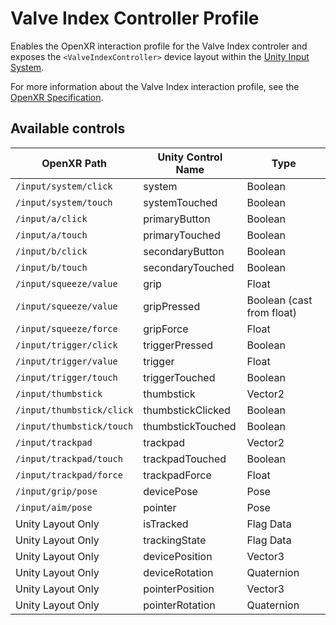 # Valve Index Controller Profile

Enables the OpenXR interaction profile for the Valve Index controler and exposes the `<ValveIndexController>` device layout within the [Unity Input System](https://docs.unity3d.com/Packages/com.unity.inputsystem@1.0/manual/).  

For more information about the Valve Index interaction profile, see the [OpenXR Specification](https://www.khronos.org/registry/OpenXR/specs/1.0/html/xrspec.html#_htc_vive_controller_profile).


## Available controls

| OpenXR Path | Unity Control Name | Type |
|----|----|----|
|`/input/system/click`| system | Boolean |
|`/input/system/touch`| systemTouched | Boolean |
|`/input/a/click`| primaryButton | Boolean |
|`/input/a/touch`| primaryTouched | Boolean |
|`/input/b/click`| secondaryButton | Boolean |
|`/input/b/touch`| secondaryTouched | Boolean |
|`/input/squeeze/value`| grip | Float | 
|`/input/squeeze/value`| gripPressed | Boolean (cast from float) |
|`/input/squeeze/force`| gripForce | Float |
|`/input/trigger/click`| triggerPressed | Boolean |
|`/input/trigger/value`| trigger | Float | 
|`/input/trigger/touch`| triggerTouched | Boolean |
|`/input/thumbstick`| thumbstick | Vector2 |
|`/input/thumbstick/click`| thumbstickClicked | Boolean |
|`/input/thumbstick/touch`| thumbstickTouched | Boolean |
|`/input/trackpad`| trackpad | Vector2 | 
|`/input/trackpad/touch`| trackpadTouched | Boolean |
|`/input/trackpad/force`| trackpadForce | Float | 
|`/input/grip/pose` | devicePose | Pose |
|`/input/aim/pose` | pointer | Pose |
| Unity Layout Only  | isTracked | Flag Data |
| Unity Layout Only  | trackingState | Flag Data |
| Unity Layout Only  | devicePosition | Vector3 |
| Unity Layout Only  | deviceRotation | Quaternion |
| Unity Layout Only  | pointerPosition | Vector3 |
| Unity Layout Only  | pointerRotation | Quaternion |